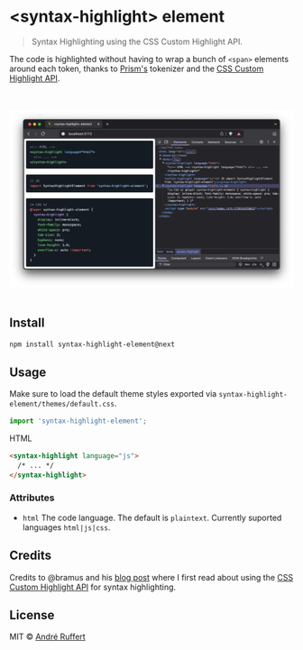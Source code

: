 # &lt;syntax-highlight&gt; element

> Syntax Highlighting using the CSS Custom Highlight API.

The code is highlighted without having to wrap a bunch of `<span>` elements around each token, thanks to [Prism's](prism_github) tokenizer and the [CSS Custom Highlight API](MDN_CSS_Custom_Highlight_API).

[prism_github]: https://github.com/PrismJS/prism

<div align="center">
  <br>
  <br>
  <img src="media/cover.png" alt="Screenshot of the <syntax-highlight> element demo in the browser with DevTools open">
  <br>
  <br>
</div>

## Install

```shell
npm install syntax-highlight-element@next
```

## Usage

Make sure to load the default theme styles exported via `syntax-highlight-element/themes/default.css`.

```js
import 'syntax-highlight-element';
```

HTML

```html
<syntax-highlight language="js">
  /* ... */
</syntax-highlight>
```

### Attributes

* `html` The code language. The default is `plaintext`. Currently suported languages `html|js|css`.

## Credits

Credits to @bramus and his [blog post](bramus_blog_post) where I first read about using the [CSS Custom Highlight API](MDN_CSS_Custom_Highlight_API) for syntax highlighting.

[bramus_blog_post]: https://www.bram.us/2024/02/18/custom-highlight-api-for-syntax-highlighting
[MDN_CSS_Custom_Highlight_API]: https://developer.mozilla.org/en-US/docs/Web/API/CSS_Custom_Highlight_API

## License

MIT © [André Ruffert](https://andreruffert.com)
